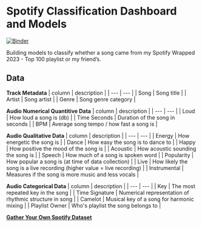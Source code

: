 # Spotify Classification Dashboard and Models

[![Binder](https://mybinder.org/badge_logo.svg)](https://mybinder.org/v2/gh/suppiero/spotify_classification_dash/main?urlpath=https%3A%2F%2Fgithub.com%2Fsuppiero%2Fspotify_classification_dash%2Fblob%2Fmain%2Fspotify_song_classification.ipynb)

Building models to classify whether a song came from my Spotify Wrapped 2023 - Top 100 playlist or my friend’s.

## Data

**Track Metadata**
| column | description |
| --- | --- |
| Song | Song title |
| Artist | Song artist |
| Genre | Song genre category |

**Audio Numerical Quantitive Data**
| column | description |
| --- | --- |
| Loud | How loud a song is (db) |
| Time Seconds | Duration of the song in seconds |
| BPM | Average song tempo / how fast a song is |

**Audio Qualitative Data**
| column | description |
| --- | --- |
| Energy | How energetic the song is |
| Dance | How easy the song is to dance to |
| Happy | How positive the mood of the song is |
| Acoustic | How acoustic sounding the song is |
| Speech | How much of a song is spoken word |
| Popularity |  How popular a song is (at time of data collection) |
| Live | How likely the song is a live recording (higher value = live recording) |
| Instrumental | Measures if the song is more music and less vocals |


**Audio Categorical Data**
| column | description |
| --- | --- |
| Key | The most repeated key in the song |
| Time Signature | Numerical representation of rhythmic structure in song |
| Camelot | Musical key of a song for harmonic mixing |
| Playlist Owner | Who's playlist the song belongs to |


[**Gather Your Own Spotify Dataset**](https://www.chosic.com/spotify-playlist-analyzer/?plid=37i9dQZF1Fa1IIVtEpGUcU)
